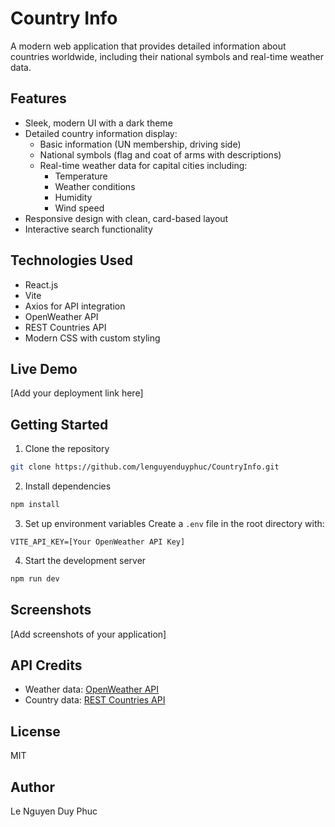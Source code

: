 # Country Info

A modern web application that provides detailed information about countries worldwide, including their national symbols and real-time weather data.

## Features
- Sleek, modern UI with a dark theme
- Detailed country information display:
  - Basic information (UN membership, driving side)
  - National symbols (flag and coat of arms with descriptions)
  - Real-time weather data for capital cities including:
    - Temperature
    - Weather conditions
    - Humidity
    - Wind speed
- Responsive design with clean, card-based layout
- Interactive search functionality

## Technologies Used
- React.js
- Vite
- Axios for API integration
- OpenWeather API
- REST Countries API
- Modern CSS with custom styling

## Live Demo
[Add your deployment link here]

## Getting Started

1. Clone the repository
```bash
git clone https://github.com/lenguyenduyphuc/CountryInfo.git
```

2. Install dependencies
```bash
npm install
```

3. Set up environment variables
Create a `.env` file in the root directory with:
```env
VITE_API_KEY=[Your OpenWeather API Key]
```

4. Start the development server
```bash
npm run dev
```

## Screenshots
[Add screenshots of your application]

## API Credits
- Weather data: [OpenWeather API](https://openweathermap.org/api)
- Country data: [REST Countries API](https://restcountries.com/)

## License
MIT

## Author
Le Nguyen Duy Phuc
```